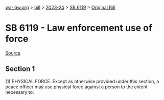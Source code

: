 [wa-law.org](/) > [bill](/bill/) > [2023-24](/bill/2023-24/) > [SB 6119](/bill/2023-24/sb/6119/) > [Original Bill](/bill/2023-24/sb/6119/1/)

# SB 6119 - Law enforcement use of force

[Source](http://lawfilesext.leg.wa.gov/biennium/2023-24/Pdf/Bills/Senate%20Bills/6119.pdf)

## Section 1
(1) PHYSICAL FORCE. Except as otherwise provided under this section, a peace officer may use physical force against a person to the extent necessary to:
